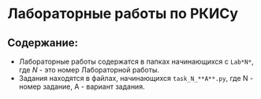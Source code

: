 # Лабораторные работы по РКИСу


## Содержание:

 - Лабораторные работы содержатся в папках начинающихся с `Lab*N*`, где *N* - это номер Лабораторной работы.
 - Задания находятся в файлах, начинающихся `task_N_**A**.py`, где N - номер задание, A - вариант задания.
